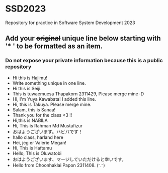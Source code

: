 # SSD2023

Repository for practice in Software System Development 2023

## Add your ~~original~~ unique line below starting with '\* ' to be formatted as an item.

### Do not expose your private information because this is a public repository

* Hi this is Hajimu!
* Write something unique in one line.
* Hi this is Seiji.
* This is tuwaemuesa Thapakorn 2311429, Please merge mine :D
* Hi, I'm Yuya Kawabata!
I added this line.
* Hi, this is Takuya. Please merge mine.
* Salam, this is Sanaa!
* Thank you for the class <3 !!
* Hi,this is NABILA
* Hi, This is Rahman Md Mustafizur
* おはようございます。ハビバです！
* hallo class, harland here
* Hei, jeg er Valerie Megan!
* Hi, This is Haftamu
* Hello, This is Oluwatobi
* おはようございます、マージしていただけると幸いです。
* Hello from Choonhaklai Papon 2311408. (ᵔ.ᵔ)
